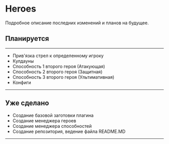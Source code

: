 # Heroes

Подробное описание последних изменений и планов на будущее.

## Планируется

***

* Прив'язка стрел к определенному игроку
* Кулдауны
* Способность 1 второго героя (Атакующая)
* Способность 2 второго героя (Защитная)
* Способность 3 второго героя (Ультимативная)
* Конфиги

***

## Уже сделано
* Создание базовой заготовки плагина
* Создание менеджера героев
* Создание менеджера способностей
* Создание репозитория, ведение файла README.MD

***
